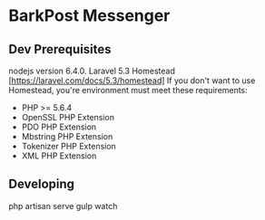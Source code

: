 # BarkPost Messenger

## Dev Prerequisites
nodejs version 6.4.0.
Laravel 5.3 Homestead [https://laravel.com/docs/5.3/homestead]
If you don't want to use Homestead, you're environment must meet these requirements:
- PHP >= 5.6.4
- OpenSSL PHP Extension
- PDO PHP Extension
- Mbstring PHP Extension
- Tokenizer PHP Extension
- XML PHP Extension

## Developing
php artisan serve
gulp watch
